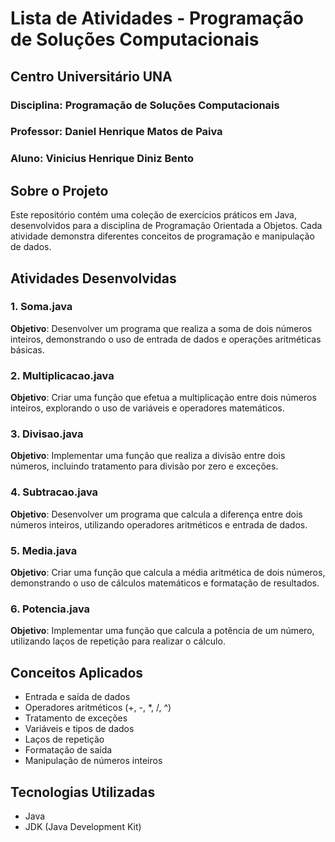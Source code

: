 # Lista de Atividades - Programação de Soluções Computacionais

## Centro Universitário UNA
### Disciplina: Programação de Soluções Computacionais
### Professor: Daniel Henrique Matos de Paiva
### Aluno: Vinicius Henrique Diniz Bento

## Sobre o Projeto
Este repositório contém uma coleção de exercícios práticos em Java, desenvolvidos para a disciplina de Programação Orientada a Objetos. Cada atividade demonstra diferentes conceitos de programação e manipulação de dados.

## Atividades Desenvolvidas

### 1. Soma.java
**Objetivo**: Desenvolver um programa que realiza a soma de dois números inteiros, demonstrando o uso de entrada de dados e operações aritméticas básicas.

### 2. Multiplicacao.java
**Objetivo**: Criar uma função que efetua a multiplicação entre dois números inteiros, explorando o uso de variáveis e operadores matemáticos.

### 3. Divisao.java
**Objetivo**: Implementar uma função que realiza a divisão entre dois números, incluindo tratamento para divisão por zero e exceções.

### 4. Subtracao.java
**Objetivo**: Desenvolver um programa que calcula a diferença entre dois números inteiros, utilizando operadores aritméticos e entrada de dados.

### 5. Media.java
**Objetivo**: Criar uma função que calcula a média aritmética de dois números, demonstrando o uso de cálculos matemáticos e formatação de resultados.

### 6. Potencia.java
**Objetivo**: Implementar uma função que calcula a potência de um número, utilizando laços de repetição para realizar o cálculo.

## Conceitos Aplicados
- Entrada e saída de dados
- Operadores aritméticos (+, -, *, /, ^)
- Tratamento de exceções
- Variáveis e tipos de dados
- Laços de repetição
- Formatação de saída
- Manipulação de números inteiros

## Tecnologias Utilizadas
- Java
- JDK (Java Development Kit)
